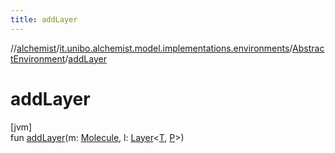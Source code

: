 ```yaml
---
title: addLayer
---
```

//[alchemist](../../../index.html)/[it.unibo.alchemist.model.implementations.environments](../index.html)/[AbstractEnvironment](index.html)/[addLayer](add-layer.html)



# addLayer



[jvm]\
fun [addLayer](add-layer.html)(m: [Molecule](../../it.unibo.alchemist.model.interfaces/-molecule/index.html), l: [Layer](../../it.unibo.alchemist.model.interfaces/-layer/index.html)<[T](../../it.unibo.alchemist.model.implementations.layers/-step-layer/index.html), [P](../../it.unibo.alchemist.model.implementations.layers/-step-layer/index.html)>)




